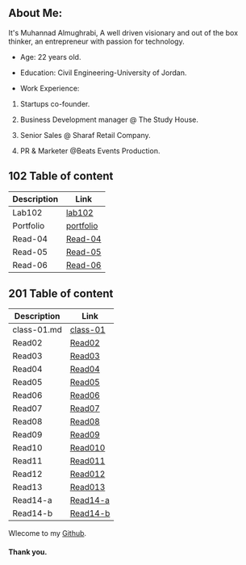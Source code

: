   
## About Me:


It's Muhannad Almughrabi, A well driven visionary and out of the box thinker, an entrepreneur with passion for technology.
  

- Age: 22 years old.

- Education: Civil Engineering-University of Jordan.

- Work Experience:  

1. Startups co-founder.

2. Business Development manager @ The Study House.
  
3. Senior Sales @ Sharaf Retail Company.

4. PR & Marketer @Beats Events Production.

##  102 Table of content

Description | Link
------------ | -------------
Lab102 | [lab102](/lab102.md)
Portfolio | [portfolio](portfolio.html)
Read-04 | [Read-04](Read-04.md)
Read-05 | [Read-05](Read-05.md)
Read-06 | [Read-06](Read-06.md)

  

## 201 Table of content

  

Description | Link
------------ | -------------
class-01.md | [class-01](class-01.md)
Read02 | [Read02](201/Read-02.md)
Read03| [Read03](201/Read-03.md)
Read04 |[Read04](201/Read-04.md)
Read05 | [Read05](201/Read-05.md)
Read06| [Read06](201/Read-06.md)
Read07 | [Read07](201/Read-07.md)
Read08 | [Read08](201/Read08.md)
Read09 | [Read09](201/Read09.md)
Read10 | [Read010](201/Read010.md)
Read11 | [Read011](201/Read011.md)
Read12 | [Read012](201/Read012.md)
Read13 | [Read013](201/Read013.md)
Read14-a |[Read14-a](201/Read14-a.md)
Read14-b | [Read14-b](201/Read14-b.md)  

Wlecome to my [Github](https://github.com/mhn998).

#### Thank you.